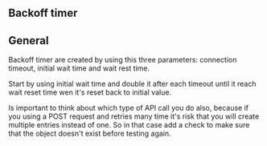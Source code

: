 ## Backoff timer

## General

Backoff timer are created by using this three parameters:
connection timeout, initial wait time and wait rest time.

Start by using initial wait time and double it after each timeout until it reach wait reset time wen it's reset back to initial value.

Is important to think about which type of API call you do also, because if you using a POST request and retries many time it's risk that you will create multiple entries instead of one. So in that case add a check to make sure that the object doesn't exist before testing again. 
